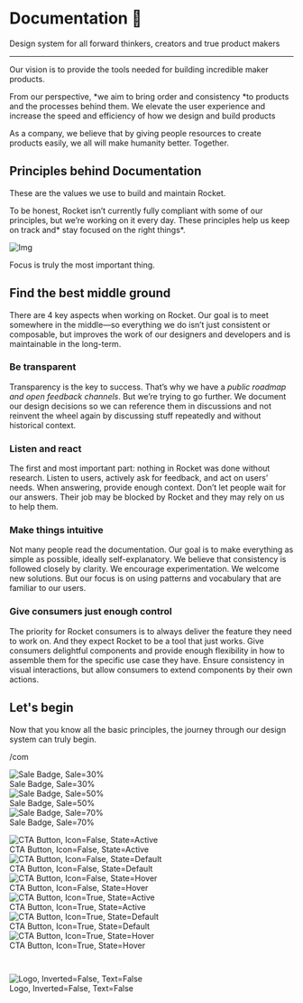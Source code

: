 
# Documentation 🚀

Design system for all forward thinkers, creators and true product makers

---

Our vision is to provide the tools needed for building incredible maker products.

From our perspective, *we aim to bring order and consistency *to products and the processes behind them. We elevate the user experience and increase the speed and efficiency of how we design and build products

As a company, we believe that by giving people resources to create products easily, we all will make humanity better. Together.

## Principles behind Documentation

These are the values we use to build and maintain Rocket.

To be honest, Rocket isn’t currently fully compliant with some of our principles, but we’re working on it every day. These principles help us keep on track and* stay focused on the right things*.

![Img](https://studio-assets.supernova.io/design-systems/14533/9289758a-6300-472a-bbc6-a57098081abf.jpeg?Expires=1990828800&Policy=eyJTdGF0ZW1lbnQiOlt7IlJlc291cmNlIjoiaHR0cHM6Ly9zdHVkaW8tYXNzZXRzLnN1cGVybm92YS5pby9kZXNpZ24tc3lzdGVtcy8xNDUzMy85Mjg5NzU4YS02MzAwLTQ3MmEtYmJjNi1hNTcwOTgwODFhYmYuanBlZyIsIkNvbmRpdGlvbiI6eyJEYXRlTGVzc1RoYW4iOnsiQVdTOkVwb2NoVGltZSI6MTk5MDgyODgwMH19fV19&Signature=E9DL6D-ZtS~4qaH18y5tnHC4gtpQUzZb85NmDFMuezn~MaWHPSumzBv6tXkxGqSgGyKh~9FaYnbfHkcJhU~4F~jdbuY70gbRxUpvnBtyCpz8o0mci-d2A9WoIZ3RGl11izD3c2WMfUaKhSaFlUw8cTGP-9vrqeUi58O2P4zYT9eAeyvOIFzQXgIgljhxiB9mIVU5a4j1vDL8ntJpagEZukKRskOgMrrB4LNQ-nRsvXFF7W5C5EkdoZPZf4jFxcQu2Yj6M9-bqNBXubYMsYYhEXqvqUOAnYVaE59E5PSSe43HKv2gp1ajSJ3ttHtTtCITO8Vyfh1FoTl03Z18ki8iZg__&Key-Pair-Id=APKAJGK34LCCAUR7N6LA)

Focus is truly the most important thing.

## Find the best middle ground

There are 4 key aspects when working on Rocket. Our goal is to meet somewhere in the middle—so everything we do isn’t just consistent or composable, but improves the work of our designers and developers and is maintainable in the long-term.

### Be transparent

Transparency is the key to success. That’s why we have a *public roadmap and open feedback channels*. But we’re trying to go further. We document our design decisions so we can reference them in discussions and not reinvent the wheel again by discussing stuff repeatedly and without historical context.

### Listen and react

The first and most important part: nothing in Rocket was done without research. Listen to users, actively ask for feedback, and act on users’ needs. When answering, provide enough context. Don’t let people wait for our answers. Their job may be blocked by Rocket and they may rely on us to help them.

### Make things intuitive

Not many people read the documentation. Our goal is to make everything as simple as possible, ideally self-explanatory. We believe that consistency is followed closely by clarity. We encourage experimentation. We welcome new solutions. But our focus is on using patterns and vocabulary that are familiar to our users.

### Give consumers just enough control

The priority for Rocket consumers is to always deliver the feature they need to work on. And they expect Rocket to be a tool that just works. Give consumers delightful components and provide enough flexibility in how to assemble them for the specific use case they have. Ensure consistency in visual interactions, but allow consumers to extend components by their own actions.

## Let's begin

Now that you know all the basic principles, the journey through our design system can truly begin.

/com

  
![Sale Badge, Sale=30%](https://studio-assets.supernova.io/design-systems/14533/26cd10e1-2dd3-4062-81a1-7e5fed38ad60.png?Expires=1990828800&Policy=eyJTdGF0ZW1lbnQiOlt7IlJlc291cmNlIjoiaHR0cHM6Ly9zdHVkaW8tYXNzZXRzLnN1cGVybm92YS5pby9kZXNpZ24tc3lzdGVtcy8xNDUzMy8yNmNkMTBlMS0yZGQzLTQwNjItODFhMS03ZTVmZWQzOGFkNjAucG5nIiwiQ29uZGl0aW9uIjp7IkRhdGVMZXNzVGhhbiI6eyJBV1M6RXBvY2hUaW1lIjoxOTkwODI4ODAwfX19XX0_&Signature=G2Aa9pZrZvhjCtPPuSSLJWwzqgvQHghyEXmOTPvFZdNewTTlv7TkHwosvo4vm4aTcLe97nmxv-R8EHSxhKi9mm9hbi5PJ7qEL7KuWSyNb3Nafbf8-TfoLcOILO8flH5-EJxtL52iNPhvL7cmcL9a4Y-iVWS4Gw14NNSHZ3R2g3nclSR7VyGj9WxwKJTvz13pwibU4iQVGuNuH3paUa0kBNGeN8sjqy-Mj8KvRLQUU7KqT1YYLk9VkiqkDoI3-nbRUAIxU2k1aQf5pZxZW5I85UBRif2uWJXs5GMYtO9XUIKYeK1iJuBHOS8CvGwVpH3TKEMs1yKw3blMsaMVSX-0cQ__&Key-Pair-Id=APKAJGK34LCCAUR7N6LA)  
Sale Badge, Sale=30%  
![Sale Badge, Sale=50%](https://studio-assets.supernova.io/design-systems/14533/6d3d1605-6c87-4cb3-be0a-1dd6fadd0c24.png?Expires=1990828800&Policy=eyJTdGF0ZW1lbnQiOlt7IlJlc291cmNlIjoiaHR0cHM6Ly9zdHVkaW8tYXNzZXRzLnN1cGVybm92YS5pby9kZXNpZ24tc3lzdGVtcy8xNDUzMy82ZDNkMTYwNS02Yzg3LTRjYjMtYmUwYS0xZGQ2ZmFkZDBjMjQucG5nIiwiQ29uZGl0aW9uIjp7IkRhdGVMZXNzVGhhbiI6eyJBV1M6RXBvY2hUaW1lIjoxOTkwODI4ODAwfX19XX0_&Signature=OR8r3JB9YTQRiPnRUADmQUTO4Vb4cqd08DTc0RKGYsv00tT9IlNmEHTGda4oUGMvgRl~GCCUt8-10fCvBRCS-ZUwEptoRJvZ7Aa77lU~NIK9WKP7mpISCg6rzL4rYCOn19sV6sh217MqHdc7X3cdry5tXYuXLtjb1h5efKHnWuVfOvQnos4Y2CVTCPc5VBVSogYeEP5-AEy8dD9FTDHceuMSR1GfRBB3W7Gmwv7vYZW7Hgrh1hoRIJtsyt2m~n3Zoc-9X1q6v2nZ8OPf36Wo8SimKynWM1bjb0SiFF3u7ul7Xm5xNuvsDN~bWJ2MZ0tVM~EEpcV2Xy2ERYlyEQsEzw__&Key-Pair-Id=APKAJGK34LCCAUR7N6LA)  
Sale Badge, Sale=50%  
![Sale Badge, Sale=70%](https://studio-assets.supernova.io/design-systems/14533/28f494b4-cc39-44c4-960c-890122b865b3.png?Expires=1990828800&Policy=eyJTdGF0ZW1lbnQiOlt7IlJlc291cmNlIjoiaHR0cHM6Ly9zdHVkaW8tYXNzZXRzLnN1cGVybm92YS5pby9kZXNpZ24tc3lzdGVtcy8xNDUzMy8yOGY0OTRiNC1jYzM5LTQ0YzQtOTYwYy04OTAxMjJiODY1YjMucG5nIiwiQ29uZGl0aW9uIjp7IkRhdGVMZXNzVGhhbiI6eyJBV1M6RXBvY2hUaW1lIjoxOTkwODI4ODAwfX19XX0_&Signature=c0iPFbFAWhkBSjmImH4FXwrOU6ARWpQTQTGUA~iVptNph69EMMIQU0R0KCuCMKBgUowQj1nQ7kJ~bWmJLEYofruzRdtV--tNGkKRqYtA2DziJ4YY-T5B7iebgStdM~R~Dl0FVSmM~2CeXWyrURM59p0CCzOPaqQzCZie0scgFZ72oBmxcMUeqRYfn8VQ-lsspTg~Mm-Yi3VcIp2NXWy8WzEJQa0DStxAjyRx5k5w0XZVRi7v72chtawEi7M4O-uDvhY6G29Tgwv0R8PmWdR9~6UaYRsUmgfKs9uhFR1TAiZyrWRFpiyiAmeYwhR5XQG5UjhXvMlhK~MEbYxpQKenpw__&Key-Pair-Id=APKAJGK34LCCAUR7N6LA)  
Sale Badge, Sale=70%  


  
![CTA Button, Icon=False, State=Active](https://studio-assets.supernova.io/design-systems/14533/f6ba47f0-e489-40b0-9ec2-7c1c129e4162.png?Expires=1990828800&Policy=eyJTdGF0ZW1lbnQiOlt7IlJlc291cmNlIjoiaHR0cHM6Ly9zdHVkaW8tYXNzZXRzLnN1cGVybm92YS5pby9kZXNpZ24tc3lzdGVtcy8xNDUzMy9mNmJhNDdmMC1lNDg5LTQwYjAtOWVjMi03YzFjMTI5ZTQxNjIucG5nIiwiQ29uZGl0aW9uIjp7IkRhdGVMZXNzVGhhbiI6eyJBV1M6RXBvY2hUaW1lIjoxOTkwODI4ODAwfX19XX0_&Signature=NzLQYAYobnharU-OyoHCV0bmx8alVQr8PfpJ8IVuwFe8qv2t2eSli-paVgsHIfYXTGqw2dnAEPouVff4vUYuafJS82~w6wX7jRYL44WwBiBEZu8nRavXSzoY6IdyHrVsLyI5RR7B4UXntzTTWfmZaa0hPzsbrV2ScibK2sHMtbhXchWlw93AlqXbnRCsagPfkMYu3dgJETicM1PN02~CNC8IqgrLuTPM5ApcJutgWMR3lnw84RXXPS1F7-np2Gc0yuChoYg0VAhkDrRV5AnTfTE6tJza7iVzJzHLt8kW-U4d0cu2UP9I~chkH-IzFRSB0m-mWNLsdcH3W4ezaO43Bg__&Key-Pair-Id=APKAJGK34LCCAUR7N6LA)  
CTA Button, Icon=False, State=Active  
![CTA Button, Icon=False, State=Default](https://studio-assets.supernova.io/design-systems/14533/e6d2bba1-c5ee-49bc-b3c9-9a313c1659bb.png?Expires=1990828800&Policy=eyJTdGF0ZW1lbnQiOlt7IlJlc291cmNlIjoiaHR0cHM6Ly9zdHVkaW8tYXNzZXRzLnN1cGVybm92YS5pby9kZXNpZ24tc3lzdGVtcy8xNDUzMy9lNmQyYmJhMS1jNWVlLTQ5YmMtYjNjOS05YTMxM2MxNjU5YmIucG5nIiwiQ29uZGl0aW9uIjp7IkRhdGVMZXNzVGhhbiI6eyJBV1M6RXBvY2hUaW1lIjoxOTkwODI4ODAwfX19XX0_&Signature=IXbpNWGqB6I~8AfMMsTnr1DwEHNA4iMZokFOixpJV6RDhXNPs2bmkJzxcGLwE1bM03OeyPKSxe44I4-GXR02vE0EEBpGMeROyXAnfOEK~~uRLplRiRM90qkvmRFMSvUc6kJqcVBmvkl1daKYKRjhmKr7IWIrxFjkoLZWUh0DgOX8lH4RYaf~kcT6oJ8B94YGOQiTc-1~fk8-dDwBvkCiZ9ZrOR5Y8EiHQrk7w-g5uypfLPApHUDi7Zpjh34dqKjDdFFyWfe8KLNK0d0ckz99Ng2SG-S71A3Xj-8Zp1BHTej2z43rfpvCytt22XnG0Hi1091v2SoTlsa~7j0QB0aaBA__&Key-Pair-Id=APKAJGK34LCCAUR7N6LA)  
CTA Button, Icon=False, State=Default  
![CTA Button, Icon=False, State=Hover](https://studio-assets.supernova.io/design-systems/14533/ba1b7644-0615-48c7-b7e5-c4fb89a24e98.png?Expires=1990828800&Policy=eyJTdGF0ZW1lbnQiOlt7IlJlc291cmNlIjoiaHR0cHM6Ly9zdHVkaW8tYXNzZXRzLnN1cGVybm92YS5pby9kZXNpZ24tc3lzdGVtcy8xNDUzMy9iYTFiNzY0NC0wNjE1LTQ4YzctYjdlNS1jNGZiODlhMjRlOTgucG5nIiwiQ29uZGl0aW9uIjp7IkRhdGVMZXNzVGhhbiI6eyJBV1M6RXBvY2hUaW1lIjoxOTkwODI4ODAwfX19XX0_&Signature=TDTtYfkPYoAGNMiOu7IAUa9sF0vlFSwywz5P8oMWazUSgF9T4S-wX-CDl0iDBpSQUmqmz3o9ayVxWm8D5EkBNIMWb0JqFQHb9N7v99RIIlf7ucKatlhLTWxj2NGq5G4SGrHgRf~WXe04AuZ~-QkT0fRIVyK7zBjfKsWf8MjSbnhiLuamT95Zj-bFP6K9Rwc8nRBPwNTGGwk2GoREZJwsHW41bthHlpnsU5yOQ1TajiXWAXCTfuoOvHs3FxqMJpuvkq6DBzUhdtDqdKCNwNumGEmG2nMugCWC0g3hIwXoE2CMKqcxdpzjsuSuWCv6vNLNiN~E4NZL1kaJf5GJfZttCQ__&Key-Pair-Id=APKAJGK34LCCAUR7N6LA)  
CTA Button, Icon=False, State=Hover  
![CTA Button, Icon=True, State=Active](https://studio-assets.supernova.io/design-systems/14533/077370ba-2826-4e6b-a968-59b85a8aaf10.png?Expires=1990828800&Policy=eyJTdGF0ZW1lbnQiOlt7IlJlc291cmNlIjoiaHR0cHM6Ly9zdHVkaW8tYXNzZXRzLnN1cGVybm92YS5pby9kZXNpZ24tc3lzdGVtcy8xNDUzMy8wNzczNzBiYS0yODI2LTRlNmItYTk2OC01OWI4NWE4YWFmMTAucG5nIiwiQ29uZGl0aW9uIjp7IkRhdGVMZXNzVGhhbiI6eyJBV1M6RXBvY2hUaW1lIjoxOTkwODI4ODAwfX19XX0_&Signature=GfAV5kC2UPY3KJa3Hilylo9vTMZWNHR3yIjZK4WLSfgVL76i~d7bPP2Gx3CxiYprwHtkBboMMZOu9vykK4TaOFEcigpYiwXzfdBSPQGbZXr3dC-CQQNrTMPCuO9x8Kym8la-pVt~n0JEh-UQDiLeAjIGZJLc5zsgTW5tS-VwdiE3SjQvqTlunMC-305AU95CZ~3goWZYwsrz32OhlIBmZ5ZE8W~~WcpAq8QiVBZGZt234xbLBuwRpemjqgmW2kf7j8-5Pq9nKR~Lc8cqNdvmHz43Jf0FCtMDvcnymjt4YMu-UsAjTvPFpkECajyb0e0d90k56RVw76qon77Zb1Htng__&Key-Pair-Id=APKAJGK34LCCAUR7N6LA)  
CTA Button, Icon=True, State=Active  
![CTA Button, Icon=True, State=Default](https://studio-assets.supernova.io/design-systems/14533/b33f0a20-0d5b-4426-90ef-d750a7281d44.png?Expires=1990828800&Policy=eyJTdGF0ZW1lbnQiOlt7IlJlc291cmNlIjoiaHR0cHM6Ly9zdHVkaW8tYXNzZXRzLnN1cGVybm92YS5pby9kZXNpZ24tc3lzdGVtcy8xNDUzMy9iMzNmMGEyMC0wZDViLTQ0MjYtOTBlZi1kNzUwYTcyODFkNDQucG5nIiwiQ29uZGl0aW9uIjp7IkRhdGVMZXNzVGhhbiI6eyJBV1M6RXBvY2hUaW1lIjoxOTkwODI4ODAwfX19XX0_&Signature=bNgoNdoBSohjKnsFHWezb7CfNXbebPRSDjf27YzTA2Y3~EClv9A8zRoupLkKoSma9PPYUzrl3lhkLq8Hu67wijq9TVIPgJ26OzgdnknMiZaohtY6~3OOSKHqJ92joR6srCjtrey6xSdbjrj~4YzT2rAiLMd7XzvzNhTyrhjRrrlHWJ7Svq~A2OI4pbIeadkmLDvFF97h2J4PUFrfViRprp5oAJtJ2zAxR0t4VnIaRS5UhX4PuOlCMz6ou9TiHmBG3ttPhn6CCncipcnTdpC44OTsAr9CLObV9nMkNTXW3vjn0RUeYYcCmRwwHpOhM2isyhfkTA93ILmSUatdsmKSqg__&Key-Pair-Id=APKAJGK34LCCAUR7N6LA)  
CTA Button, Icon=True, State=Default  
![CTA Button, Icon=True, State=Hover](https://studio-assets.supernova.io/design-systems/14533/7e4cfc6d-9680-490a-aeb9-8cd5c556157b.png?Expires=1990828800&Policy=eyJTdGF0ZW1lbnQiOlt7IlJlc291cmNlIjoiaHR0cHM6Ly9zdHVkaW8tYXNzZXRzLnN1cGVybm92YS5pby9kZXNpZ24tc3lzdGVtcy8xNDUzMy83ZTRjZmM2ZC05NjgwLTQ5MGEtYWViOS04Y2Q1YzU1NjE1N2IucG5nIiwiQ29uZGl0aW9uIjp7IkRhdGVMZXNzVGhhbiI6eyJBV1M6RXBvY2hUaW1lIjoxOTkwODI4ODAwfX19XX0_&Signature=l6Mprvm5Q9F6kEK6oX~Sag7VD78KTZKDhChIwiikpKNtvvKr-u~XTfjIYfSmyxxZF0RWKuFw2qqJvTvsFlPKPQ6HkbQHwmaXgI7JbjShQ6UapJTgGUkyngvjoMgOQseNn8bIS3mYSeorYOrPEpjLs0tg~Sz9MmkrWQcAsO-Z74NnsvjPo~ofVLTHVFPJoNTLVFdT3d7TU~zITlas2P7w3XhdmUp3rEHoZCDy8guBFJ9Tsm1cwEH~4iALONunH8Sny74vuWUs6ildEtMKAXrOWC-hl-OubtbvL~TWxCx2uKmdSyxbuZOlFL3ni8hQoKZZHK3JOMYNJqUVMqU5ErPjLw__&Key-Pair-Id=APKAJGK34LCCAUR7N6LA)  
CTA Button, Icon=True, State=Hover  


```javascript  
  
```

  
![Logo, Inverted=False, Text=False](https://studio-assets.supernova.io/design-systems/14533/ba68bc81-1ae7-4b7f-86ea-60c2e145e80c.png?Expires=1990828800&Policy=eyJTdGF0ZW1lbnQiOlt7IlJlc291cmNlIjoiaHR0cHM6Ly9zdHVkaW8tYXNzZXRzLnN1cGVybm92YS5pby9kZXNpZ24tc3lzdGVtcy8xNDUzMy9iYTY4YmM4MS0xYWU3LTRiN2YtODZlYS02MGMyZTE0NWU4MGMucG5nIiwiQ29uZGl0aW9uIjp7IkRhdGVMZXNzVGhhbiI6eyJBV1M6RXBvY2hUaW1lIjoxOTkwODI4ODAwfX19XX0_&Signature=RWR8AmtqKA-yf1DdkayHbGvWQa9UoPXAb09NuLD2mz~ALhaKvNnLFjvc-t5PuSQNVG~JfyfYJ5lhFYwD0cH0Y3iUJylqimz5-i34Tj25QrtZL6bFb-1FIaY5UE4qGeIHV~53gGGDL9QyV62XMCdDUUfoS6EBaDo7bDkG3elJ5te9r9177fIPT4p6LqgS9QAJH6T2F5u-9pD5JL-Sr03lz20i8zB6bnygNQqtPeMOI40k6x2ZgEcYjxZDYeSD383y8pW8I3LTUrjUhCU0mT7z8UnR0ckDtb3rw-n81J1PAhv4FxmyB5K6IYHSIyBjQi9JXnmLiD6sFEq7uV5-PTNMKg__&Key-Pair-Id=APKAJGK34LCCAUR7N6LA)  
Logo, Inverted=False, Text=False  


  
  
